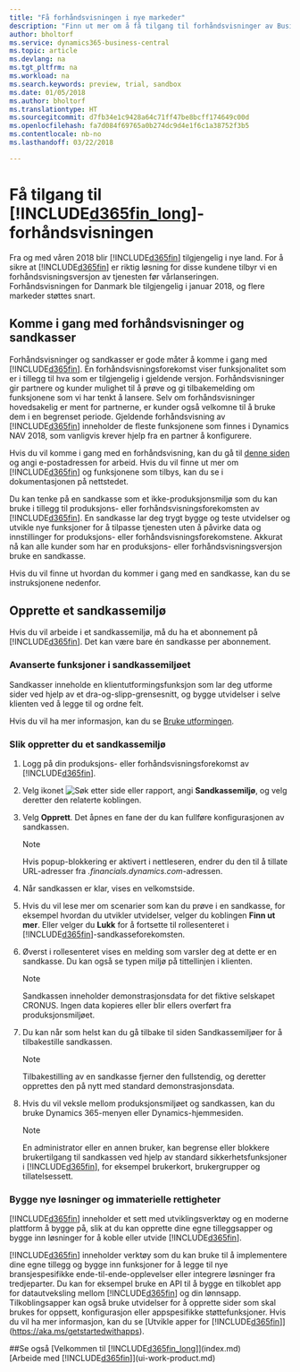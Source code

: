 ```yaml
---
title: "Få forhåndsvisningen i nye markeder"
description: "Finn ut mer om å få tilgang til forhåndsvisninger av Business Central."
author: bholtorf
ms.service: dynamics365-business-central
ms.topic: article
ms.devlang: na
ms.tgt_pltfrm: na
ms.workload: na
ms.search.keywords: preview, trial, sandbox
ms.date: 01/05/2018
ms.author: bholtorf
ms.translationtype: HT
ms.sourcegitcommit: d7fb34e1c9428a64c71ff47be8bcff174649c00d
ms.openlocfilehash: fa7d084f69765a0b274dc9d4e1f6c1a38752f3b5
ms.contentlocale: nb-no
ms.lasthandoff: 03/22/2018

---
```

# <a name="access-to-the-included365finlongincludesd365finlongmdmd-preview"></a>Få tilgang til [!INCLUDE[d365fin_long](includes/d365fin_long_md.md)]-forhåndsvisningen
Fra og med våren 2018 blir [!INCLUDE[d365fin](includes/d365fin_md.md)] tilgjengelig i nye land. For å sikre at [!INCLUDE[d365fin](includes/d365fin_md.md)] er riktig løsning for disse kundene tilbyr vi en forhåndsvisningsversjon av tjenesten før vårlanseringen. Forhåndsvisningen for Danmark ble tilgjengelig i januar 2018, og flere markeder støttes snart.  

## <a name="getting-started-with-previews-and-sandboxes"></a>Komme i gang med forhåndsvisninger og sandkasser
Forhåndsvisninger og sandkasser er gode måter å komme i gang med [!INCLUDE[d365fin](includes/d365fin_md.md)]. En forhåndsvisningsforekomst viser funksjonalitet som er i tillegg til hva som er tilgjengelig i gjeldende versjon. Forhåndsvisninger gir partnere og kunder mulighet til å prøve og gi tilbakemelding om funksjonene som vi har tenkt å lansere. Selv om forhåndsvisninger hovedsakelig er ment for partnerne, er kunder også velkomne til å bruke dem i en begrenset periode. Gjeldende forhåndsvisning av [!INCLUDE[d365fin](includes/d365fin_md.md)] inneholder de fleste funksjonene som finnes i Dynamics NAV 2018, som vanligvis krever hjelp fra en partner å konfigurere.

Hvis du vil komme i gang med en forhåndsvisning, kan du gå til [denne siden](https://go.microsoft.com/fwlink/?linkid=866045) og angi e-postadressen for arbeid. Hvis du vil finne ut mer om [!INCLUDE[d365fin](includes/d365fin_md.md)] og funksjonene som tilbys, kan du se i dokumentasjonen på nettstedet.

Du kan tenke på en sandkasse som et ikke-produksjonsmiljø som du kan bruke i tillegg til produksjons- eller forhåndsvisningsforekomsten av [!INCLUDE[d365fin](includes/d365fin_md.md)]. En sandkasse lar deg trygt bygge og teste utvidelser og utvikle nye funksjoner for å tilpasse tjenesten uten å påvirke data og innstillinger for produksjons- eller forhåndsvisningsforekomstene. Akkurat nå kan alle kunder som har en produksjons- eller forhåndsvisningsversjon bruke en sandkasse.

Hvis du vil finne ut hvordan du kommer i gang med en sandkasse, kan du se instruksjonene nedenfor.

## <a name="creating-a-sandbox-environment"></a>Opprette et sandkassemiljø
Hvis du vil arbeide i et sandkassemiljø, må du ha et abonnement på [!INCLUDE[d365fin](includes/d365fin_md.md)]. Det kan være bare én sandkasse per abonnement.

### <a name="advanced-functionality-available-in-a-sandbox-environment"></a>Avanserte funksjoner i sandkassemiljøet
Sandkasser inneholde en klientutformingsfunksjon som lar deg utforme sider ved hjelp av et dra-og-slipp-grensesnitt, og bygge utvidelser i selve klienten ved å legge til og ordne felt.

Hvis du vil ha mer informasjon, kan du se [Bruke utformingen](https://docs.microsoft.com/en-us/dynamics-nav/developer/devenv-inclient-designer).

### <a name="to-create-a-sandbox-environment"></a>Slik oppretter du et sandkassemiljø
1.  Logg på din produksjons- eller forhåndsvisningsforekomst av [!INCLUDE[d365fin](includes/d365fin_md.md)].  
2.  Velg ikonet ![Søk etter side eller rapport](media/ui-search/search_small.png "Søk etter side eller rapport"), angi **Sandkassemiljø**, og velg deretter den relaterte koblingen.
3.  Velg **Opprett**. Det åpnes en fane der du kan fullføre konfigurasjonen av sandkassen.

    > [!Note]
    > Hvis popup-blokkering er aktivert i nettleseren, endrer du den til å tillate URL-adresser fra *.financials.dynamics.com*-adressen.  

4.  Når sandkassen er klar, vises en velkomstside.  
5.  Hvis du vil lese mer om scenarier som kan du prøve i en sandkasse, for eksempel hvordan du utvikler utvidelser, velger du koblingen **Finn ut mer**. Eller velger du **Lukk** for å fortsette til rollesenteret i [!INCLUDE[d365fin](includes/d365fin_md.md)]-sandkasseforekomsten.  
6.  Øverst i rollesenteret vises en melding som varsler deg at dette er en sandkasse. Du kan også se typen miljø på tittellinjen i klienten.

    > [!Note]
    > Sandkassen inneholder demonstrasjonsdata for det fiktive selskapet CRONUS. Ingen data kopieres eller blir ellers overført fra produksjonsmiljøet.  

7.  Du kan når som helst kan du gå tilbake til siden Sandkassemiljøer for å tilbakestille sandkassen.

    > [!Note]
    > Tilbakestilling av en sandkasse fjerner den fullstendig, og deretter opprettes den på nytt med standard demonstrasjonsdata.  

8.  Hvis du vil veksle mellom produksjonsmiljøet og sandkassen, kan du bruke Dynamics 365-menyen eller Dynamics-hjemmesiden.

    > [!Note]
    > En administrator eller en annen bruker, kan begrense eller blokkere brukertilgang til sandkassen ved hjelp av standard sikkerhetsfunksjoner i [!INCLUDE[d365fin](includes/d365fin_md.md)], for eksempel brukerkort, brukergrupper og tillatelsessett.  

### <a name="building-new-solutions-and-intellectual-property"></a>Bygge nye løsninger og immaterielle rettigheter
[!INCLUDE[d365fin](includes/d365fin_md.md)] inneholder et sett med utviklingsverktøy og en moderne plattform å bygge på, slik at du kan opprette dine egne tilleggsapper og bygge inn løsninger for å koble eller utvide [!INCLUDE[d365fin](includes/d365fin_md.md)].

[!INCLUDE[d365fin](includes/d365fin_md.md)] inneholder verktøy som du kan bruke til å implementere dine egne tillegg og bygge inn funksjoner for å legge til nye bransjespesifikke ende-til-ende-opplevelser eller integrere løsninger fra tredjeparter. Du kan for eksempel bruke en API til å bygge en tilkoblet app for datautveksling mellom [!INCLUDE[d365fin](includes/d365fin_md.md)] og din lønnsapp. Tilkoblingsapper kan også bruke utvidelser for å opprette sider som skal brukes for oppsett, konfigurasjon eller appspesifikke støttefunksjoner. Hvis du vil ha mer informasjon, kan du se [Utvikle apper for [!INCLUDE[d365fin](includes/d365fin_md.md)]](https://aka.ms/getstartedwithapps).

##<a name="see-also"></a>Se også
[Velkommen til [!INCLUDE[d365fin_long](includes/d365fin_long_md.md)]](index.md)  
[Arbeide med [!INCLUDE[d365fin](includes/d365fin_md.md)]](ui-work-product.md)  

